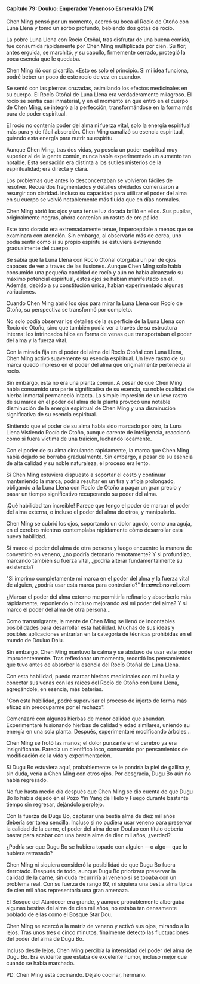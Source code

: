 
#### Capítulo 79: Douluo: Emperador Venenoso Esmeralda [79]

Chen Ming pensó por un momento, acercó su boca al Rocío de Otoño con Luna Llena y tomó un sorbo profundo, bebiendo dos gotas de rocío.

La pobre Luna Llena con Rocío Otoñal, tras disfrutar de una buena comida, fue consumida rápidamente por Chen Ming multiplicada por cien. Su flor, antes erguida, se marchitó, y su capullo, firmemente cerrado, protegió la poca esencia que le quedaba.

Chen Ming rió con picardía. «Esto es solo el principio. Si mi idea funciona, podré beber un poco de este rocío de vez en cuando».

Se sentó con las piernas cruzadas, asimilando los efectos medicinales en su cuerpo. El Rocío Otoñal de Luna Llena era verdaderamente milagroso. El rocío se sentía casi inmaterial, y en el momento en que entró en el cuerpo de Chen Ming, se integró a la perfección, transformándose en la forma más pura de poder espiritual.

El rocío no contenía poder del alma ni fuerza vital, solo la energía espiritual más pura y de fácil absorción. Chen Ming canalizó su esencia espiritual, guiando esta energía para nutrir su espíritu.

Aunque Chen Ming, tras dos vidas, ya poseía un poder espiritual muy superior al de la gente común, nunca había experimentado un aumento tan notable. Esta sensación era distinta a los sutiles misterios de la espiritualidad; era directa y clara.

Los problemas que antes lo desconcertaban se volvieron fáciles de resolver. Recuerdos fragmentados y detalles olvidados comenzaron a resurgir con claridad. Incluso su capacidad para utilizar el poder del alma en su cuerpo se volvió notablemente más fluida que en días normales.

Chen Ming abrió los ojos y una tenue luz dorada brilló en ellos. Sus pupilas, originalmente negras, ahora contenían un rastro de oro pálido.

Este tono dorado era extremadamente tenue, imperceptible a menos que se examinara con atención. Sin embargo, al observarlo más de cerca, uno podía sentir como si su propio espíritu se estuviera extrayendo gradualmente del cuerpo.

Se sabía que la Luna Llena con Rocío Otoñal otorgaba un par de ojos capaces de ver a través de las ilusiones. Aunque Chen Ming solo había consumido una pequeña cantidad de rocío y aún no había alcanzado su máximo potencial espiritual, estos ojos se habían manifestado en él. Además, debido a su constitución única, habían experimentado algunas variaciones.

Cuando Chen Ming abrió los ojos para mirar la Luna Llena con Rocío de Otoño, su perspectiva se transformó por completo.

No solo podía observar los detalles de la superficie de la Luna Llena con Rocío de Otoño, sino que también podía ver a través de su estructura interna: los intrincados hilos en forma de venas que transportaban el poder del alma y la fuerza vital.

Con la mirada fija en el poder del alma del Rocío Otoñal con Luna Llena, Chen Ming activó suavemente su esencia espiritual. Un leve rastro de su marca quedó impreso en el poder del alma que originalmente pertenecía al rocío.

Sin embargo, esta no era una planta común. A pesar de que Chen Ming había consumido una parte significativa de su esencia, su noble cualidad de hierba inmortal permaneció intacta. La simple impresión de un leve rastro de su marca en el poder del alma de la planta provocó una notable disminución de la energía espiritual de Chen Ming y una disminución significativa de su esencia espiritual.

Sintiendo que el poder de su alma había sido marcado por otro, la Luna Llena Vistiendo Rocío de Otoño, aunque carente de inteligencia, reaccionó como si fuera víctima de una traición, luchando locamente.

Con el poder de su alma circulando rápidamente, la marca que Chen Ming había dejado se borraba gradualmente. Sin embargo, a pesar de su esencia de alta calidad y su noble naturaleza, el proceso era lento.

Si Chen Ming estuviera dispuesto a soportar el costo y continuar manteniendo la marca, podría resultar en un tira y afloja prolongado, obligando a la Luna Llena con Rocío de Otoño a pagar un gran precio y pasar un tiempo significativo recuperando su poder del alma.

¡Qué habilidad tan increíble! Parece que tengo el poder de marcar el poder del alma externa, o incluso el poder del alma de otros, y manipularlo.

Chen Ming se cubrió los ojos, soportando un dolor agudo, como una aguja, en el cerebro mientras contemplaba rápidamente cómo desarrollar esta nueva habilidad.

Si marco el poder del alma de otra persona y luego encuentro la manera de convertirlo en veneno, ¿no podría detonarlo remotamente? Y si profundizo, marcando también su fuerza vital, ¿podría alterar fundamentalmente su existencia?

"Si imprimo completamente mi marca en el poder del alma y la fuerza vital de alguien, ¿podría usar esta marca para controlarlo?" 𝐟𝕣𝕖𝐞𝐰𝕖𝚋𝐧𝗼𝚟𝐞𝕝.𝗰𝐨𝐦

¿Marcar el poder del alma externo me permitiría refinarlo y absorberlo más rápidamente, reponiendo o incluso mejorando así mi poder del alma? Y si marco el poder del alma de otra persona...

Como transmigrante, la mente de Chen Ming se llenó de incontables posibilidades para desarrollar esta habilidad. Muchas de sus ideas y posibles aplicaciones entrarían en la categoría de técnicas prohibidas en el mundo de Douluo Dalu.

Sin embargo, Chen Ming mantuvo la calma y se abstuvo de usar este poder imprudentemente. Tras reflexionar un momento, recordó los pensamientos que tuvo antes de absorber la esencia del Rocío Otoñal de Luna Llena.

Con esta habilidad, puedo marcar hierbas medicinales con mi huella y conectar sus venas con las raíces del Rocío de Otoño con Luna Llena, agregándole, en esencia, más baterías.

"Con esta habilidad, podré supervisar el proceso de injerto de forma más eficaz sin preocuparme por el rechazo".

Comenzaré con algunas hierbas de menor calidad que abundan. Experimentaré fusionando hierbas de calidad y edad similares, uniendo su energía en una sola planta. Después, experimentaré modificando árboles...

Chen Ming se frotó las manos; el dolor punzante en el cerebro ya era insignificante. Parecía un científico loco, consumido por pensamientos de modificación de la vida y experimentación.

Si Dugu Bo estuviera aquí, probablemente se le pondría la piel de gallina y, sin duda, vería a Chen Ming con otros ojos. Por desgracia, Dugu Bo aún no había regresado.

No fue hasta medio día después que Chen Ming se dio cuenta de que Dugu Bo lo había dejado en el Pozo Yin Yang de Hielo y Fuego durante bastante tiempo sin regresar, dejándolo perplejo.

Con la fuerza de Dugu Bo, capturar una bestia alma de diez mil años debería ser tarea sencilla. Incluso si no pudiera usar veneno para preservar la calidad de la carne, el poder del alma de un Douluo con título debería bastar para acabar con una bestia alma de diez mil años, ¿verdad?

¿Podría ser que Dugu Bo se hubiera topado con alguien —o algo— que lo hubiera retrasado?

Chen Ming ni siquiera consideró la posibilidad de que Dugu Bo fuera derrotado. Después de todo, aunque Dugu Bo priorizara preservar la calidad de la carne, sin duda recurriría al veneno si se topaba con un problema real. Con su fuerza de rango 92, ni siquiera una bestia alma típica de cien mil años representaría una gran amenaza.

El Bosque del Atardecer era grande, y aunque probablemente albergaba algunas bestias del alma de cien mil años, no estaba tan densamente poblado de ellas como el Bosque Star Dou.

Chen Ming se acercó a la matriz de veneno y activó sus ojos, mirando a lo lejos. Tras unos tres o cinco minutos, finalmente detectó las fluctuaciones del poder del alma de Dugu Bo.

Incluso desde lejos, Chen Ming percibía la intensidad del poder del alma de Dugu Bo. Era evidente que estaba de excelente humor, incluso mejor que cuando se había marchado.

PD: Chen Ming está cocinando. Déjalo cocinar, hermano.